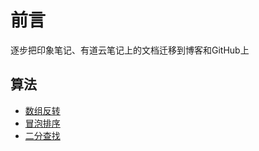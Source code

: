 # 前言
逐步把印象笔记、有道云笔记上的文档迁移到博客和GitHub上
## 算法 
- [数组反转]()
- [冒泡排序](https://github.com/heyzeng/compute-knowledge/blob/master/Java/Day06/src/main/java/com/exer2/bubbleSort.java)
- [二分查找](https://github.com/heyzeng/compute-knowledge/blob/master/Java/Day06/src/main/java/com/exer2/BinarySearch.java)